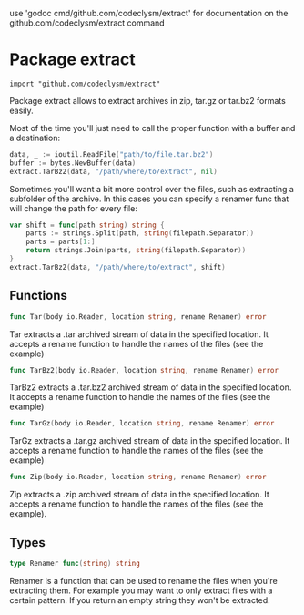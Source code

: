 use 'godoc cmd/github.com/codeclysm/extract' for documentation on the github.com/codeclysm/extract command 

Package extract
=====================

    import "github.com/codeclysm/extract"

Package extract allows to extract archives in zip, tar.gz or tar.bz2 formats
easily.

Most of the time you'll just need to call the proper function with a buffer and
a destination:

```go
data, _ := ioutil.ReadFile("path/to/file.tar.bz2")
buffer := bytes.NewBuffer(data)
extract.TarBz2(data, "/path/where/to/extract", nil)
```

Sometimes you'll want a bit more control over the files, such as extracting a
subfolder of the archive. In this cases you can specify a renamer func that will
change the path for every file:

```go
var shift = func(path string) string {
    parts := strings.Split(path, string(filepath.Separator))
    parts = parts[1:]
    return strings.Join(parts, string(filepath.Separator))
}
extract.TarBz2(data, "/path/where/to/extract", shift)
```



Functions
---------


```go
func Tar(body io.Reader, location string, rename Renamer) error
```

Tar extracts a .tar archived stream of data in the specified location. It
accepts a rename function to handle the names of the files (see the example)


```go
func TarBz2(body io.Reader, location string, rename Renamer) error
```

TarBz2 extracts a .tar.bz2 archived stream of data in the specified location. It
accepts a rename function to handle the names of the files (see the example)


```go
func TarGz(body io.Reader, location string, rename Renamer) error
```

TarGz extracts a .tar.gz archived stream of data in the specified location. It
accepts a rename function to handle the names of the files (see the example)


```go
func Zip(body io.Reader, location string, rename Renamer) error
```

Zip extracts a .zip archived stream of data in the specified location. It
accepts a rename function to handle the names of the files (see the example).

Types
-----


```go
type Renamer func(string) string
```
Renamer is a function that can be used to rename the files when you're
extracting them. For example you may want to only extract files with a certain
pattern. If you return an empty string they won't be extracted.


